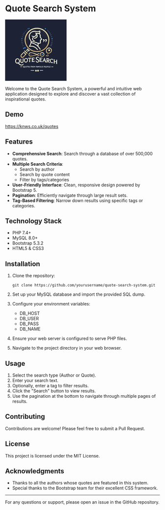 # Quote Search System

<img src="image.png" alt="Quote Search Logo" width="200" style="margin-right: 20px;"/>

Welcome to the Quote Search System, a powerful and intuitive web application designed to explore and discover a vast collection of inspirational quotes.



## Demo

https://knws.co.uk/quotes

## Features

- **Comprehensive Search**: Search through a database of over 500,000 quotes.
- **Multiple Search Criteria**:
  - Search by author
  - Search by quote content
  - Filter by tags/categories
- **User-Friendly Interface**: Clean, responsive design powered by Bootstrap 5.
- **Pagination**: Efficiently navigate through large result sets.
- **Tag-Based Filtering**: Narrow down results using specific tags or categories.

## Technology Stack

- PHP 7.4+
- MySQL 8.0+
- Bootstrap 5.3.2
- HTML5 & CSS3

## Installation

1. Clone the repository:
   ```
   git clone https://github.com/yourusername/quote-search-system.git
   ```

2. Set up your MySQL database and import the provided SQL dump.

3. Configure your environment variables:
   - DB_HOST
   - DB_USER
   - DB_PASS
   - DB_NAME

4. Ensure your web server is configured to serve PHP files.

5. Navigate to the project directory in your web browser.

## Usage

1. Select the search type (Author or Quote).
2. Enter your search text.
3. Optionally, enter a tag to filter results.
4. Click the "Search" button to view results.
5. Use the pagination at the bottom to navigate through multiple pages of results.

## Contributing

Contributions are welcome! Please feel free to submit a Pull Request.

## License

This project is licensed under the MIT License.

## Acknowledgments

- Thanks to all the authors whose quotes are featured in this system.
- Special thanks to the Bootstrap team for their excellent CSS framework.

---

For any questions or support, please open an issue in the GitHub repository.
